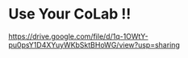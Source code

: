 # Use Your CoLab !!

https://drive.google.com/file/d/1q-1OWtY-pu0psY1D4XYuyWKbSktBHoWG/view?usp=sharing

